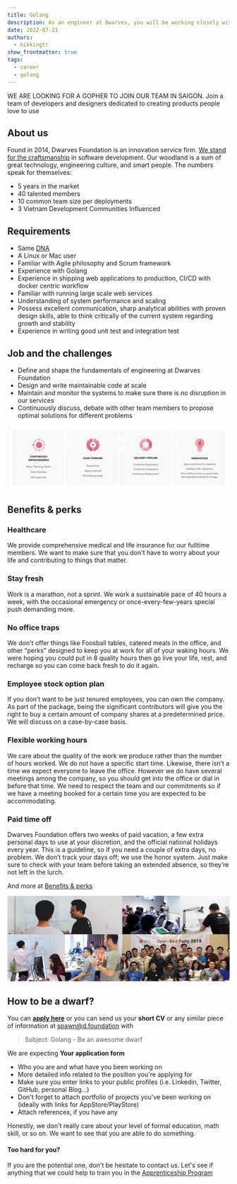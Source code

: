 ```yaml
---
title: Golang
description: As an engineer at Dwarves, you will be working closely with a team of talented, kind people and working directly with our clients. There is a lot of freedom to contribute to the quality of the project and improve, or prove yourself
date: 2022-07-21
authors:
  - nikkingtr
show_frontmatter: true
tags:
  - career
  - golang
---
```


WE ARE LOOKING FOR A GOPHER TO JOIN OUR TEAM IN SAIGON. Join a team of developers and designers dedicated to creating products people love to use

## About us

Found in 2014, Dwarves Foundation is an innovation service firm. [We stand for the craftsmanship](../additional-info/what-we-stand-for.md) in software development. Our woodland is a sum of great technology, engineering culture, and smart people. The numbers speak for themselves:

- 5 years in the market
- 40 talented members
- 10 common team size per deployments
- 3 Vietnam Development Communities Influenced

## Requirements

- Same [DNA](../additional-info/what-we-value.md)
- A Linux or Mac user
- Familiar with Agile philosophy and Scrum framework
- Experience with Golang
- Experience in shipping web applications to production, CI/CD with docker centric workflow
- Familiar with running large scale web services
- Understanding of system performance and scaling
- Possess excellent communication, sharp analytical abilities with proven design skills, able to think critically of the current system regarding growth and stability
- Experience in writing good unit test and integration test

## Job and the challenges

- Define and shape the fundamentals of engineering at Dwarves Foundation
- Design and write maintainable code at scale
- Maintain and monitor the systems to make sure there is no disruption in our services
- Continuously discuss, debate with other team members to propose optimal solutions for different problems

![](assets/golang_process.webp)

## Benefits & perks

### Healthcare

We provide comprehensive medical and life insurance for our fulltime members. We want to make sure that you don't have to worry about your life and contributing to things that matter.

### Stay fresh

Work is a marathon, not a sprint. We work a sustainable pace of 40 hours a week, with the occasional emergency or once-every-few-years special push demanding more.

### No office traps

We don't offer things like Foosball tables, catered meals in the office, and other “perks” designed to keep you at work for all of your waking hours. We were hoping you could put in 8 quality hours then go live your life, rest, and recharge so you can come back fresh to do it again.

### Employee stock option plan

If you don’t want to be just tenured employees, you can own the company. As part of the package, being the significant contributors will give you the right to buy a certain amount of company shares at a predetermined price. We will discuss on a case-by-case basis.

### Flexible working hours

We care about the quality of the work we produce rather than the number of hours worked. We do not have a specific start time. Likewise, there isn’t a time we expect everyone to leave the office. However we do have several meetings among the company, so you should get into the office or dial in before that time. We need to respect the team and our commitments so if we have a meeting booked for a certain time you are expected to be accommodating.

### Paid time off

Dwarves Foundation offers two weeks of paid vacation, a few extra personal days to use at your discretion, and the official national holidays every year. This is a guideline, so if you need a couple of extra days, no problem. We don’t track your days off; we use the honor system. Just make sure to check with your team before taking an extended absence, so they’re not left in the lurch.

And more at [Benefits & perks](../additional-info/benefits-and-perks.md)

![](assets/golang_team.webp)

## How to be a dwarf?

You can [**apply here**](https://dwarves.careers/jobs/software-engineer-golang--dwarves-foundation--saigon/) or you can send us your **short CV** or any similar piece of information at [spawn@d.foundation](mailto:spawn@d.foundation) with

> Subject: Golang - Be an awesome dwarf

We are expecting **Your application form**

- Who you are and what have you been working on
- More detailed info related to the position you're applying for
- Make sure you enter links to your public profiles (i.e. Linkedin, Twitter, GitHub, personal Blog...)
- Don't forget to attach portfolio of projects you've been working on (ideally with links for AppStore/PlayStore)
- Attach references, if you have any

Honestly, we don't really care about your level of formal education, math skill, or so on. We want to see that you are able to do something.

#### Too hard for you?

If you are the potential one, don't be hesitate to contact us. Let's see if anything that we could help to train you in the [Apprenticeship Program](Apprentice.md)
